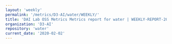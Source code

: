 ```yaml
---
layout: 'weekly'
permalink: '/metrics/D3-AI/water/WEEKLY/'
title: 'DAI Lab OSS Metrics Metrics report for water | WEEKLY-REPORT-2020-02-02'
organization: 'D3-AI'
repository: 'water'
current_date: '2020-02-02'
---
```

